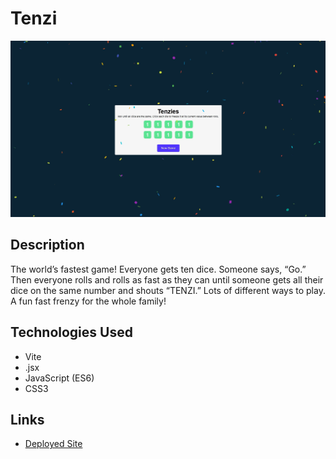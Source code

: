 # Tenzi

![Screenshot](./src/assets/Screenshot.webp)

## Description

The world’s fastest game! Everyone gets ten dice. Someone says, “Go.” Then everyone rolls and rolls as fast as they can until someone gets all their dice on the same number and shouts “TENZI.” Lots of different ways to play. A fun fast frenzy for the whole family!

## Technologies Used

- Vite
- .jsx
- JavaScript (ES6)
- CSS3

## Links

- [Deployed Site](https://tenzi-game.netlify.app/)
